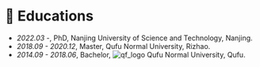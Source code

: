 
# 📖 Educations
- *2022.03 -*, PhD, Nanjing University of Science and Technology, Nanjing.
- *2018.09 - 2020.12*, Master, Qufu Normal University, Rizhao.
- *2014.09 - 2018.06*, Bachelor, ![qf_logo](img/qfnu_logo.png) Qufu Normal University, Qufu.

